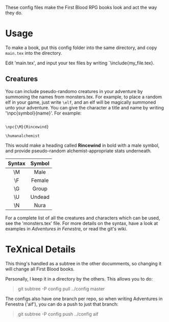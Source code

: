 These config files make the First Blood RPG books look and act the way they do.

# Usage

To make a book, put this config folder into the same directory, and copy `main.tex` into the directory.

Edit 'main.tex', and input your tex files by writing `\include{my_file.tex}.

## Creatures

You can include pseudo-randomo creatures in your adventure by summoning the names from monsters.tex.  For example, to place a random elf in your game, just write `\elf`, and an elf will be magically summoned unto your adventure.   You can give the character a title and name by writing '\npc{symbol}{name}'.  For example:

```

\npc{\M}{Rincewind}

\humanalchemist

```

This would make a heading called **Rincewind** in bold with a male symbol, and provide pseudo-random alchemist-appropriate stats underneath.

| Syntax | Symbol |
|:---:|:----:|
| \\M | Male |
| \\F | Female |
| \\G | Group |
| \\U | Undead |
| \\N | Nura |

For a complete list of all the creatures and characters which can be used, see the 'monsters.tex' file.
For more details on the syntax, have a look at examples in *Adventures in Fenestra*, or read the git's wiki.

# TeXnical Details

This thing's handled as a subtree in the other documments, so changing it will change all First Blood books.

Personally, I keep it in a directory by the others.  This allows you to do:

> git subtree -P config pull ../config master

The configs also have one branch per repo, so when writing Adventures in Fenestra ('aif'), you can do a push to just that branch:

> git subtree -P config push ../config aif

